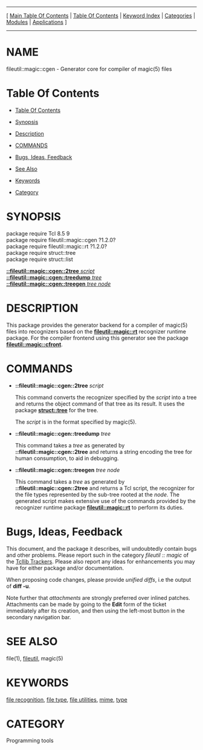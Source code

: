 
[//000000001]: # (fileutil::magic::cgen \- file utilities)
[//000000002]: # (Generated from file 'cgen\.man' by tcllib/doctools with format 'markdown')
[//000000003]: # (fileutil::magic::cgen\(n\) 1\.2\.0 tcllib "file utilities")

<hr> [ <a href="../../../../toc.md">Main Table Of Contents</a> &#124; <a
href="../../../toc.md">Table Of Contents</a> &#124; <a
href="../../../../index.md">Keyword Index</a> &#124; <a
href="../../../../toc0.md">Categories</a> &#124; <a
href="../../../../toc1.md">Modules</a> &#124; <a
href="../../../../toc2.md">Applications</a> ] <hr>

# NAME

fileutil::magic::cgen \- Generator core for compiler of magic\(5\) files

# <a name='toc'></a>Table Of Contents

  - [Table Of Contents](#toc)

  - [Synopsis](#synopsis)

  - [Description](#section1)

  - [COMMANDS](#section2)

  - [Bugs, Ideas, Feedback](#section3)

  - [See Also](#seealso)

  - [Keywords](#keywords)

  - [Category](#category)

# <a name='synopsis'></a>SYNOPSIS

package require Tcl 8\.5 9  
package require fileutil::magic::cgen ?1\.2\.0?  
package require fileutil::magic::rt ?1\.2\.0?  
package require struct::tree  
package require struct::list  

[__::fileutil::magic::cgen::2tree__ *script*](#1)  
[__::fileutil::magic::cgen::treedump__ *tree*](#2)  
[__::fileutil::magic::cgen::treegen__ *tree* *node*](#3)  

# <a name='description'></a>DESCRIPTION

This package provides the generator backend for a compiler of magic\(5\) files
into recognizers based on the __[fileutil::magic::rt](rtcore\.md)__
recognizer runtime package\. For the compiler frontend using this generator see
the package __[fileutil::magic::cfront](cfront\.md)__\.

# <a name='section2'></a>COMMANDS

  - <a name='1'></a>__::fileutil::magic::cgen::2tree__ *script*

    This command converts the recognizer specified by the *script* into a tree
    and returns the object command of that tree as its result\. It uses the
    package __[struct::tree](\.\./struct/struct\_tree\.md)__ for the tree\.

    The *script* is in the format specified by magic\(5\)\.

  - <a name='2'></a>__::fileutil::magic::cgen::treedump__ *tree*

    This command takes a *tree* as generated by
    __::fileutil::magic::cgen::2tree__ and returns a string encoding the
    tree for human consumption, to aid in debugging\.

  - <a name='3'></a>__::fileutil::magic::cgen::treegen__ *tree* *node*

    This command takes a *tree* as generated by
    __::fileutil::magic::cgen::2tree__ and returns a Tcl script, the
    recognizer for the file types represented by the sub\-tree rooted at the
    *node*\. The generated script makes extensive use of the commands provided
    by the recognizer runtime package
    __[fileutil::magic::rt](rtcore\.md)__ to perform its duties\.

# <a name='section3'></a>Bugs, Ideas, Feedback

This document, and the package it describes, will undoubtedly contain bugs and
other problems\. Please report such in the category *fileutil :: magic* of the
[Tcllib Trackers](http://core\.tcl\.tk/tcllib/reportlist)\. Please also report
any ideas for enhancements you may have for either package and/or documentation\.

When proposing code changes, please provide *unified diffs*, i\.e the output of
__diff \-u__\.

Note further that *attachments* are strongly preferred over inlined patches\.
Attachments can be made by going to the __Edit__ form of the ticket
immediately after its creation, and then using the left\-most button in the
secondary navigation bar\.

# <a name='seealso'></a>SEE ALSO

file\(1\), [fileutil](\.\./fileutil/fileutil\.md), magic\(5\)

# <a name='keywords'></a>KEYWORDS

[file recognition](\.\./\.\./\.\./\.\./index\.md\#file\_recognition), [file
type](\.\./\.\./\.\./\.\./index\.md\#file\_type), [file
utilities](\.\./\.\./\.\./\.\./index\.md\#file\_utilities),
[mime](\.\./\.\./\.\./\.\./index\.md\#mime), [type](\.\./\.\./\.\./\.\./index\.md\#type)

# <a name='category'></a>CATEGORY

Programming tools
